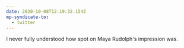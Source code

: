 ```yaml
---
date: 2020-10-08T12:19:32.154Z
mp-syndicate-to:
  - twitter
---
```


I never fully understood how spot on Maya Rudolph's impression was.
